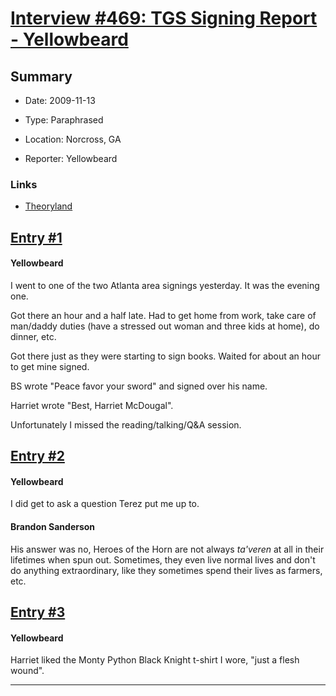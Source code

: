 # [Interview #469: TGS Signing Report - Yellowbeard](https://www.theoryland.com/intvmain.php?i=469)

## Summary

- Date: 2009-11-13

- Type: Paraphrased

- Location: Norcross, GA

- Reporter: Yellowbeard

### Links

- [Theoryland](http://www.theoryland.com/vbulletin/showthread.php?t=2646)


## [Entry #1](./t-469/1)

#### Yellowbeard

I went to one of the two Atlanta area signings yesterday. It was the evening one.

Got there an hour and a half late. Had to get home from work, take care of man/daddy duties (have a stressed out woman and three kids at home), do dinner, etc.

Got there just as they were starting to sign books. Waited for about an hour to get mine signed.

BS wrote "Peace favor your sword" and signed over his name.

Harriet wrote "Best, Harriet McDougal".

Unfortunately I missed the reading/talking/Q&A session.

## [Entry #2](./t-469/2)

#### Yellowbeard

I did get to ask a question Terez put me up to.

#### Brandon Sanderson

His answer was no, Heroes of the Horn are not always
*ta'veren*
at all in their lifetimes when spun out. Sometimes, they even live normal lives and don't do anything extraordinary, like they sometimes spend their lives as farmers, etc.

## [Entry #3](./t-469/3)

#### Yellowbeard

Harriet liked the Monty Python Black Knight t-shirt I wore, "just a flesh wound".


---

